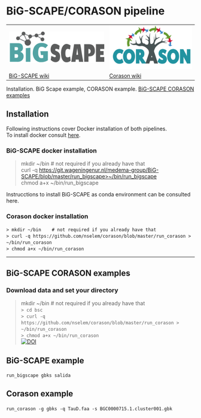 # BiG-SCAPE/CORASON pipeline

<table>
   <tr>
      <td style="vertical-align: middle"> <img src="images/bigscape.png" alt="bigscape" /> </td>
      <td> <img src="images/corason.png" alt="corason" width="260px"/>  </td>
   
   </tr>
<tr>
   <td style="vertical-align: middle">
    <a href="https://git.wageningenur.nl/medema-group/BiG-SCAPE/wikis/home"> BiG-SCAPE wiki</a>
   </td>
   
   <td>
   <a href="https://github.com/nselem/corason/wiki"> Corason wiki</a>
      </td>
   
   </tr>
</table>


   Installation. BiG Scape example, CORASON example. [BiG-SCAPE CORASON examples](#big-scape-corason-examples)  



## Installation
Following instructions cover Docker installation of both pipelines.    
To install docker consult [here](pages/dockerInstall.md).  

### BiG-SCAPE docker installation     
> mkdir ~/bin    # not required if you already have that  
> curl -q https://git.wageningenur.nl/medema-group/BiG-SCAPE/blob/master/run_bigscape>~/bin/run_bigscape    
> chmod a+x ~/bin/run_bigscape    

Instrucctions to install BiG-SCAPE as conda environment can be consulted here.  

### Corason docker installation  
`> mkdir ~/bin    # not required if you already have that`    
`> curl -q https://github.com/nselem/corason/blob/master/run_corason > ~/bin/run_corason`    
`> chmod a+x ~/bin/run_corason`    

----------------
## BiG-SCAPE CORASON examples  
### Download data and set your directory  

> mkdir ~/bin    # not required if you already have that  
`> cd bsc`  
`> curl -q https://github.com/nselem/corason/blob/master/run_corason > ~/bin/run_corason`    
`> chmod a+x ~/bin/run_corason`  
[![DOI](https://zenodo.org/badge/DOI/10.5281/zenodo.1340706.svg)](https://doi.org/10.5281/zenodo.1340706)

## BiG-SCAPE example  
`run_bigscape gbks salida`  

## Corason example  
`run_corason -g gbks -q TauD.faa -s BGC0000715.1.cluster001.gbk`    
